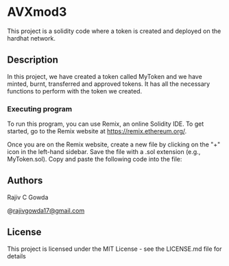 # AVXmod3

This project is a solidity code where a token is created and deployed on the hardhat network.

## Description 

In this project, we have created a token called MyToken and we have minted, burnt, transferred and approved tokens. It has all the necessary functions to perform with the token we created.

### Executing program

To run this program, you can use Remix, an online Solidity IDE. To get started, go to the Remix website at https://remix.ethereum.org/.

Once you are on the Remix website, create a new file by clicking on the "+" icon in the left-hand sidebar. Save the file with a .sol extension (e.g., MyToken.sol). Copy and paste the following code into the file:


## Authors

Rajiv C Gowda

@rajivgowda17@gmail.com

## License

This project is licensed under the MIT License - see the LICENSE.md file for details

